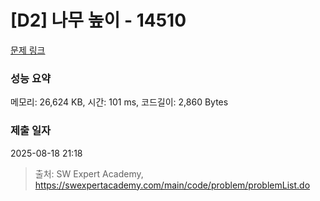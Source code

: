 # [D2] 나무 높이 - 14510 

[문제 링크](https://swexpertacademy.com/main/code/problem/problemDetail.do?contestProbId=AYFofW8qpXYDFAR4) 

### 성능 요약

메모리: 26,624 KB, 시간: 101 ms, 코드길이: 2,860 Bytes

### 제출 일자

2025-08-18 21:18



> 출처: SW Expert Academy, https://swexpertacademy.com/main/code/problem/problemList.do